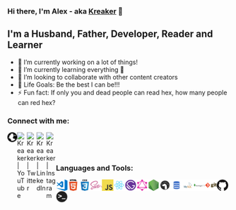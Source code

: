 ### Hi there, I'm Alex - aka [Kreaker](website) 👋

## I'm a Husband, Father, Developer, Reader and Learner
- 🔭 I’m currently working on a lot of things!
- 🌱 I’m currently learning everything 🤣
- 👯 I’m looking to collaborate with other content creators
- 🥅 Life Goals: Be the best I can be!!!
- ⚡ Fun fact: If only you and dead people can read hex, how many people can red hex?

### Connect with me:

[<img align="left" alt="Kreaker" width="22px" src="https://raw.githubusercontent.com/iconic/open-iconic/master/svg/globe.svg"/>](https://alexlm78.github.io)&nbsp;
[<img align="left" alt="Kreaker | YouTube" width="22px" src="https://cdn.jsdelivr.net/npm/simple-icons@v3/icons/youtube.svg" />](https://www.youtube.com/channel/UCT3rpLed0X7nolTSI-Opnxg)&nbsp;
[<img align="left" alt="Kreaker | Twitter" width="22px" src="https://cdn.jsdelivr.net/npm/simple-icons@v3/icons/twitter.svg" />](https://twitter.com/alexlm78)&nbsp;
[<img align="left" alt="Kreaker | LinkedIn" width="22px" src="https://cdn.jsdelivr.net/npm/simple-icons@v3/icons/linkedin.svg" />](https://www.linkedin.com/in/alexlm78)&nbsp;
[<img align="left" alt="Kreaker | Instagram" width="22px" src="https://cdn.jsdelivr.net/npm/simple-icons@v3/icons/instagram.svg" />](https://www.instagram.com/alexlm78/)&nbsp;

<br />

### Languages and Tools:

[<img align="left" alt="Visual Studio Code" width="26px" src="https://raw.githubusercontent.com/github/explore/80688e429a7d4ef2fca1e82350fe8e3517d3494d/topics/visual-studio-code/visual-studio-code.png" />](webdevplaylist)
[<img align="left" alt="HTML5" width="26px" src="https://raw.githubusercontent.com/github/explore/80688e429a7d4ef2fca1e82350fe8e3517d3494d/topics/html/html.png" />](webdevplaylist)
[<img align="left" alt="CSS3" width="26px" src="https://raw.githubusercontent.com/github/explore/80688e429a7d4ef2fca1e82350fe8e3517d3494d/topics/css/css.png" />](cssplaylist)
[<img align="left" alt="Sass" width="26px" src="https://raw.githubusercontent.com/github/explore/80688e429a7d4ef2fca1e82350fe8e3517d3494d/topics/sass/sass.png" />](cssplaylist)
[<img align="left" alt="JavaScript" width="26px" src="https://raw.githubusercontent.com/github/explore/80688e429a7d4ef2fca1e82350fe8e3517d3494d/topics/javascript/javascript.png" />](jsplaylist)
[<img align="left" alt="React" width="26px" src="https://raw.githubusercontent.com/github/explore/80688e429a7d4ef2fca1e82350fe8e3517d3494d/topics/react/react.png" />](reactplaylist)
[<img align="left" alt="Gatsby" width="26px" src="https://raw.githubusercontent.com/github/explore/e94815998e4e0713912fed477a1f346ec04c3da2/topics/gatsby/gatsby.png" />](webdevplaylist)
[<img align="left" alt="GraphQL" width="26px" src="https://raw.githubusercontent.com/github/explore/80688e429a7d4ef2fca1e82350fe8e3517d3494d/topics/graphql/graphql.png" />](webdevplaylist)
[<img align="left" alt="Node.js" width="26px" src="https://raw.githubusercontent.com/github/explore/80688e429a7d4ef2fca1e82350fe8e3517d3494d/topics/nodejs/nodejs.png" />](webdevplaylist)
[<img align="left" alt="Deno" width="26px" src="https://raw.githubusercontent.com/github/explore/361e2821e2dea67711cde99c9c40ed357061cf27/topics/deno/deno.png" />](webdevplaylist)
[<img align="left" alt="SQL" width="26px" src="https://raw.githubusercontent.com/github/explore/80688e429a7d4ef2fca1e82350fe8e3517d3494d/topics/sql/sql.png" />](webdevplaylist)
[<img align="left" alt="MySQL" width="26px" src="https://raw.githubusercontent.com/github/explore/80688e429a7d4ef2fca1e82350fe8e3517d3494d/topics/mysql/mysql.png" />](webdevplaylist)
[<img align="left" alt="MongoDB" width="26px" src="https://raw.githubusercontent.com/github/explore/80688e429a7d4ef2fca1e82350fe8e3517d3494d/topics/mongodb/mongodb.png" />](webdevplaylist)
[<img align="left" alt="Git" width="26px" src="https://raw.githubusercontent.com/github/explore/80688e429a7d4ef2fca1e82350fe8e3517d3494d/topics/git/git.png" />](webdevplaylist)
[<img align="left" alt="GitHub" width="26px" src="https://raw.githubusercontent.com/github/explore/78df643247d429f6cc873026c0622819ad797942/topics/github/github.png" />](webdevplaylist)
[<img align="left" alt="HTML5" width="26px" src="https://raw.githubusercontent.com/github/explore/80688e429a7d4ef2fca1e82350fe8e3517d3494d/topics/terminal/terminal.png" />](webdevplaylist)

<br />
<br />